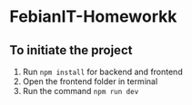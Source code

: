 # FebianIT-Homeworkk

## To initiate the project 
  1. Run `npm install` for backend and frontend
  2. Open the frontend folder in terminal 
  3. Run the command `npm run dev`
